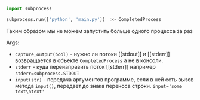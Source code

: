 
```python
import subprocess

subprocess.run(['python', 'main.py'])  >> CompletedProcess
```

Таким образом мы не можем запустить больше одного процесса за раз

Args:
- `capture_output(bool)` - нужно ли потоки [[stdout]] и [[stderr]] возвращается в объекте `CompletedProcess` а не в консоли.
- `stderr` -  куда перенаправить поток [[stderr]] например `stderr=subprocess.STDOUT`
- `input(str)` - передача аргументов программе, если в ней есть вызов метода `input()`, передает до знака переноса строки. `input='some text\ntext'`